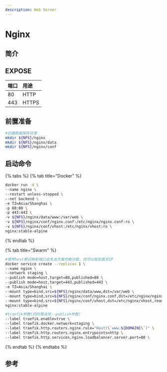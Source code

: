 ```yaml
---
description: Web Server
---
```


# Nginx

## 简介



## EXPOSE

| 端口 | 用途 |
| :--- | :--- |
| 80 | HTTP |
| 443 | HTTPS |



## 前置准备

```bash
#创建数据保存目录
mkdir ${NFS}/nginx
mkdir ${NFS}/nginx/data
mkdir ${NFS}/nginx/conf
```

## 启动命令

{% tabs %}
{% tab title="Docker" %}
```bash
docker run -d \
--name nginx \
--restart unless-stopped \
--net backend \
-e TZ=Asia/Shanghai \
-p 80:80 \
-p 443:443 \
-v ${NFS}/nginx/data/www:/var/web \
-v ${NFS}/nginx/conf/nginx.conf:/etc/nginx/nginx.conf:ro \
-v ${NFS}/nginx/conf/vhost:/etc/nginx/vhost:ro \
nginx:stable-alpine
```
{% endtab %}

{% tab title="Swarm" %}
```bash
#使用host模式映射端口会失去负载均衡功能，但可以取到真实IP
docker service create --replicas 1 \
--name nginx \
--network staging \
--publish mode=host,target=80,published=80 \
--publish mode=host,target=443,published=443 \
-e TZ=Asia/Shanghai \
--mount type=bind,src=${NFS}/nginx/data/www,dst=/var/web \
--mount type=bind,src=${NFS}/nginx/conf/nginx.conf,dst=/etc/nginx/nginx.conf,readonly \
--mount type=bind,src=${NFS}/nginx/conf/vhost,dst=/etc/nginx/vhost,readonly \
nginx:stable-alpine

#traefik参数(同时需去除--publish参数)
--label traefik.enable=true \
--label traefik.docker.network=staging \
--label traefik.http.routers.nginx.rule="Host(\`www.${DOMAIN}\`)" \
--label traefik.http.routers.nginx.entrypoints=http \
--label traefik.http.services.nginx.loadbalancer.server.port=80 \
```
{% endtab %}
{% endtabs %}



## 参考

